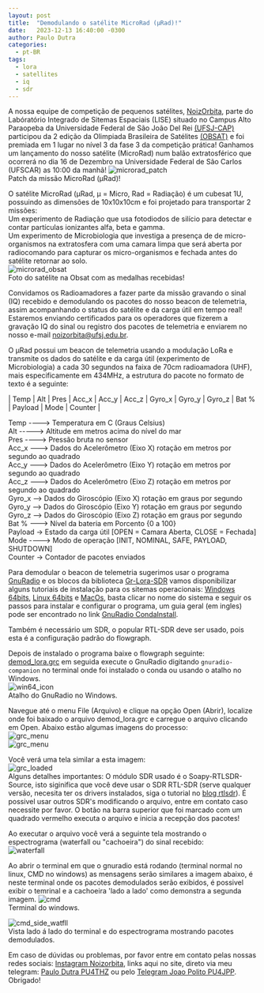 ```yaml
---
layout: post
title:  "Demodulando o satélite MicroRad (μRad)!"
date:   2023-12-13 16:40:00 -0300
author: Paulo Dutra
categories:
  - pt-BR
tags:
  - lora
  - satellites
  - iq
  - sdr
---
```

A nossa equipe de competição de pequenos satélites, [NoizOrbita](https://www.instagram.com/noizorbita/?hl=en), parte do Labóratório Integrado de Sitemas Espaciais (LISE) situado no Campus Alto Paraopeba da Universidade Federal de São João Del Rei [(UFSJ-CAP)](https://www.ufsj.edu.br/cap/) participou da 2 edição da Olimpiada Brasileira de Satélites [(OBSAT)](https://www.obsat.org.br) e foi premiada em 1 lugar no nível 3 da fase 3 da competição prática! Ganhamos um lançamento do nosso satélite (MicroRad) num balão extratosférico que ocorrerá no dia 16 de Dezembro na Universidade Federal de São Carlos (UFSCAR) as 10:00 da manhã!
![microrad_patch](/assets/img/patch_urad_hd.png)\
Patch da missão MicroRad (μRad)!

O satélite MicroRad (μRad, μ = Micro, Rad = Radiação) é um cubesat 1U, possuindo as dimensões de 10x10x10cm e foi projetado para transportar 2 missões:\
Um experimento de Radiação que usa fotodiodos de silício para detectar e contar partículas ionizantes alfa, beta e gamma.\
Um experimento de Microbiologia que investiga a presença de de micro-organismos na extratosfera com uma camara limpa que será aberta por radiocomando para capturar os micro-organismos e fechada antes do satélite retornar ao solo.\
![microrad_obsat](/assets/img/obsat_microrad.jpg)\
Foto do satélite na Obsat com as medalhas recebidas!

Convidamos os Radioamadores a fazer parte da missão gravando o sinal (IQ) recebido e demodulando os pacotes do nosso beacon de telemetria, assim acompanhando o status do satélite e da carga útil em tempo real! Estaremos enviando certificados para os operadores que fizerem a gravação IQ do sinal ou registro dos pacotes de telemetria e enviarem no nosso e-mail [noizorbita@ufsj.edu.br](noizorbita@ufsj.edu.br).

O μRad possui um beacon de telemetria usando a modulação LoRa e transmite os dados do satélite e da carga útil (experimento de Microbiologia)  a cada 30 segundos na faixa de 70cm radioamadora (UHF), mais especificamente em 434MHz, a estrutura do pacote no formato de texto é a seguinte:

| Temp | Alt | Pres | Acc_x | Acc_y | Acc_z | Gyro_x | Gyro_y | Gyro_z | Bat % | Payload | Mode | Counter |

Temp ----> Temperatura em C (Graus Celsius)\
Alt -----> Altitude em metros acima do nível do mar\
Pres ----> Pressão bruta no sensor\
Acc_x ---> Dados do Acelerômetro (Eixo X) rotação em metros por segundo ao quadrado\
Acc_y ---> Dados do Acelerômetro (Eixo Y) rotação em metros por segundo ao quadrado\
Acc_z ---> Dados do Acelerômetro (Eixo Z) rotação em metros por segundo ao quadrado\
Gyro_x --> Dados do Giroscópio (Eixo X) rotação em graus por segundo\
Gyro_y --> Dados do Giroscópio (Eixo Y) rotação em graus por segundo\
Gyro_z --> Dados do Giroscópio (Eixo Z) rotação em graus por segundo \
Bat % ---> Nível da bateria em Porcento {0 a 100} \
Payload -> Estado da carga útil [OPEN = Camara Aberta, CLOSE = Fechada] \
Mode ----> Modo de operação [INIT, NOMINAL, SAFE, PAYLOAD, SHUTDOWN] \
Counter -> Contador de pacotes enviados


Para demodular o beacon de telemetria sugerimos usar o programa [GnuRadio](https://www.gnuradio.org) e os blocos da biblioteca [Gr-Lora-SDR](https://www.gnuradio.org) vamos disponibilizar alguns tutoriais de instalação para os sitemas operacionais: [Windows 64bits](guides/grc/win64_install), [Linux 64bits](guides/grc/linux_install) e [MacOs](guides/grc/mac_install), basta clicar no nome do sistema e seguir os passos para instalar e configurar o programa, um guia geral (em ingles) pode ser encontrado no link [GnuRadio CondaInstall](https://wiki.gnuradio.org/index.php/CondaInstall).

Também é necessário um SDR, o popular RTL-SDR deve ser usado, pois esta é a configuração padrão do flowgraph.

Depois de instalado o programa baixe o flowgraph seguinte: [demod_lora.grc](/assets/code/grc/demod_lora.grc) em seguida execute o GnuRadio digitando ```gnuradio-companion``` no terminal onde foi instalado o conda ou usando o atalho no Windows.\
![win64_icon](/assets/img/grc_icon_win64.png)\
Atalho do GnuRadio no Windows.

Navegue até o menu File (Arquivo) e clique na opção Open (Abrir), localize onde foi baixado o arquivo demod_lora.grc e carregue o arquivo clicando em Open. Abaixo estão algumas imagens do processo:\
![grc_menu](/assets/img/grc_menu_open.png)\
![grc_menu](/assets/img/grc_file_open.png)

Você verá uma tela similar a esta imagem:\
![grc_loaded](/assets/img/grc_loaded.png)\
Alguns detalhes importantes: O módulo SDR usado é o Soapy-RTLSDR-Source, isto siginifica que você deve usar o SDR RTL-SDR (serve qualquer versão, necesita ter os drivers instalados, siga o tutorial no [blog rtlsdr](https://www.rtl-sdr.com/rtl-sdr-quick-start-guide/)). É possivel usar outros SDR's modificando o arquivo, entre em contato caso necessite por favor. O botão na barra superior que foi marcado com um quadrado vermelho executa o arquivo e inicia a recepção dos pacotes!

Ao executar o arquivo você verá a seguinte tela mostrando o espectrograma (waterfall ou "cachoeira") do sinal recebido:\
![waterfall](/assets/img/grc_waterfall.png)

Ao abrir o terminal em que o gnuradio está rodando (terminal normal no linux, CMD no windows) as mensagens serão similares a imagem abaixo, é neste terminal onde os pacotes demodulados serão exibidos, é possivel exibir o temrinal e a cachoeira 'lado a lado' como demonstra a segunda imagem.
![cmd](/assets/img/grc_console.png)\
Terminal do windows.

![cmd_side_watfll](/assets/img/grc_side_console.jpg)\
Vista lado á lado do terminal e do espectrograma mostrando pacotes demodulados.

Em caso de dúvidas ou problemas, por favor entre em contato pelas nossas redes sociais: [Instagram Noizorbita](https://www.instagram.com/noizorbita/?hl=en), links aqui no site, direto via meu telegram: [Paulo Dutra PU4THZ](https://web.telegram.org/k/#@Dutracgi) ou pelo [Telegram Joao Polito PU4JPP](https://web.telegram.org/k/#@jp_polito). Obrigado!